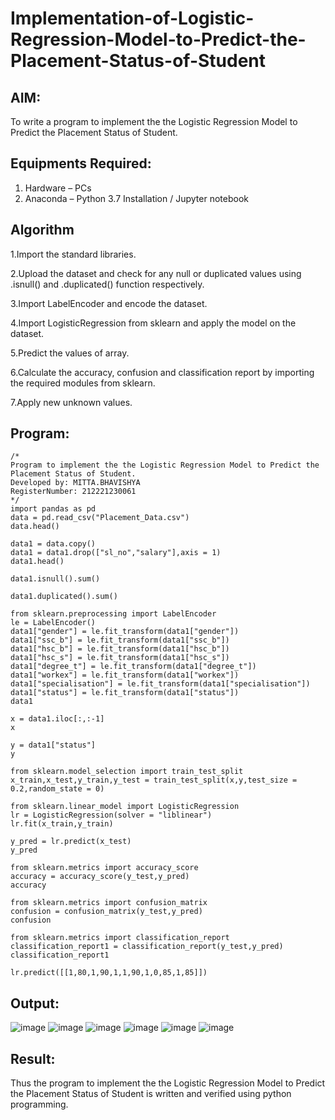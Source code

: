 # Implementation-of-Logistic-Regression-Model-to-Predict-the-Placement-Status-of-Student

## AIM:
To write a program to implement the the Logistic Regression Model to Predict the Placement Status of Student.

## Equipments Required:
1. Hardware – PCs
2. Anaconda – Python 3.7 Installation / Jupyter notebook

## Algorithm
1.Import the standard libraries.

2.Upload the dataset and check for any null or duplicated values using .isnull() and .duplicated() function respectively.

3.Import LabelEncoder and encode the dataset.

4.Import LogisticRegression from sklearn and apply the model on the dataset.

5.Predict the values of array.

6.Calculate the accuracy, confusion and classification report by importing the required modules from sklearn.

7.Apply new unknown values. 

## Program:
```
/*
Program to implement the the Logistic Regression Model to Predict the Placement Status of Student.
Developed by: MITTA.BHAVISHYA
RegisterNumber: 212221230061
*/
import pandas as pd
data = pd.read_csv("Placement_Data.csv")
data.head()

data1 = data.copy()
data1 = data1.drop(["sl_no","salary"],axis = 1)
data1.head()

data1.isnull().sum()

data1.duplicated().sum()

from sklearn.preprocessing import LabelEncoder
le = LabelEncoder()
data1["gender"] = le.fit_transform(data1["gender"])
data1["ssc_b"] = le.fit_transform(data1["ssc_b"])
data1["hsc_b"] = le.fit_transform(data1["hsc_b"])
data1["hsc_s"] = le.fit_transform(data1["hsc_s"])
data1["degree_t"] = le.fit_transform(data1["degree_t"])
data1["workex"] = le.fit_transform(data1["workex"])
data1["specialisation"] = le.fit_transform(data1["specialisation"])
data1["status"] = le.fit_transform(data1["status"])
data1

x = data1.iloc[:,:-1]
x

y = data1["status"]
y

from sklearn.model_selection import train_test_split
x_train,x_test,y_train,y_test = train_test_split(x,y,test_size = 0.2,random_state = 0)

from sklearn.linear_model import LogisticRegression
lr = LogisticRegression(solver = "liblinear")
lr.fit(x_train,y_train)

y_pred = lr.predict(x_test)
y_pred

from sklearn.metrics import accuracy_score
accuracy = accuracy_score(y_test,y_pred)
accuracy

from sklearn.metrics import confusion_matrix
confusion = confusion_matrix(y_test,y_pred)
confusion

from sklearn.metrics import classification_report
classification_report1 = classification_report(y_test,y_pred)
classification_report1

lr.predict([[1,80,1,90,1,1,90,1,0,85,1,85]])
```

## Output:
![image](https://user-images.githubusercontent.com/94679395/201475430-35091daa-7d71-4477-b1f9-33dedfc22575.png)
![image](https://user-images.githubusercontent.com/94679395/201475440-719256a3-c79f-4eb1-896e-c748abc7340c.png)
![image](https://user-images.githubusercontent.com/94679395/201475525-fcaebab8-5613-463b-8466-d347e02dd7b5.png)
![image](https://user-images.githubusercontent.com/94679395/201475533-3045f6f8-3843-4156-9e1d-8c7ffc013814.png)
![image](https://user-images.githubusercontent.com/94679395/201475542-43821092-0bf9-4b27-bff9-b671581f9af1.png)
![image](https://user-images.githubusercontent.com/94679395/201475549-0a0a0971-501d-4da3-8c3d-f2c6f6cd1171.png)

## Result:
Thus the program to implement the the Logistic Regression Model to Predict the Placement Status of Student is written and verified using python programming.

